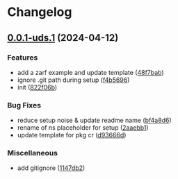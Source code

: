 # Changelog

## [0.0.1-uds.1](https://github.com/MxNxPx/pkg-template-repo/compare/v0.0.1-uds.0...v0.0.1-uds.1) (2024-04-12)


### Features

* add a zarf example and update template ([48f7bab](https://github.com/MxNxPx/pkg-template-repo/commit/48f7bab094224fadeef973266cf4f776ae1a0f03))
* ignore .git path during setup ([f4b5696](https://github.com/MxNxPx/pkg-template-repo/commit/f4b5696f38b4b7e6a04b01f9442e55eb2cd7690d))
* init ([822f06b](https://github.com/MxNxPx/pkg-template-repo/commit/822f06bac5a1c9ea1e526a07f0eba94dbcce52f4))


### Bug Fixes

* reduce setup noise & update readme name ([bf4a8d6](https://github.com/MxNxPx/pkg-template-repo/commit/bf4a8d66a783fac957de7caf057a8ec78f7c1639))
* rename of ns placeholder for setup ([2aaebb1](https://github.com/MxNxPx/pkg-template-repo/commit/2aaebb1e36a346e3f4e62f7ca5aa4736492073c9))
* update template for pkg cr ([d93666d](https://github.com/MxNxPx/pkg-template-repo/commit/d93666d8412c02f53a905f2d77695c9b4a436a81))


### Miscellaneous

* add gitignore ([1147db2](https://github.com/MxNxPx/pkg-template-repo/commit/1147db2a30ec6eecf56ea0178bb1a3e602d462ec))
